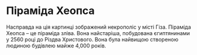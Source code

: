 # Піраміда Хеопса

Насправда на ція картинці зображений некрополіс у місті Гіза. Піраміда Хеопса –
це піраміда зліва. Вона найстаріша, побудована єгиптянинами у 2560 році до
Різдва Христового. Вона була найвищою створеною людиною будівлею майже 4,000
років.
